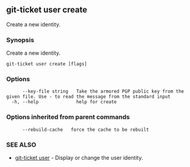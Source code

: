 ## git-ticket user create

Create a new identity.

### Synopsis

Create a new identity.

```
git-ticket user create [flags]
```

### Options

```
      --key-file string   Take the armored PGP public key from the given file. Use - to read the message from the standard input
  -h, --help              help for create
```

### Options inherited from parent commands

```
      --rebuild-cache   force the cache to be rebuilt
```

### SEE ALSO

* [git-ticket user](git-ticket_user.md)	 - Display or change the user identity.

